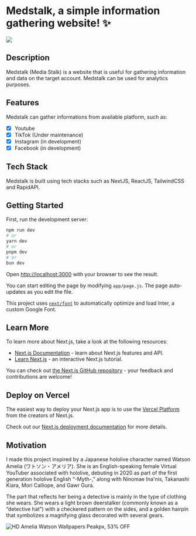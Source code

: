 # Medstalk, a simple information gathering website! ✨

![](assets/20240603_225122_cover.png)

## Description

Medstalk (Media Stalk) is a website that is useful for gathering information and data on the target account. Medstalk can be used for analytics purposes.

## Features

Medstalk can gather informations from available platform, such as:

* [X] Youtube
* [X] TikTok (Under maintenance)
* [X] Instagram (in development)
* [X] Facebook (in development)

## Tech Stack

Medstalk is built using tech stacks such as NextJS, ReactJS, TailwindCSS and RapidAPI.

## Getting Started

First, run the development server:

```bash
npm run dev
# or
yarn dev
# or
pnpm dev
# or
bun dev
```

Open [http://localhost:3000](http://localhost:3000) with your browser to see the result.

You can start editing the page by modifying `app/page.js`. The page auto-updates as you edit the file.

This project uses [`next/font`](https://nextjs.org/docs/basic-features/font-optimization) to automatically optimize and load Inter, a custom Google Font.

## Learn More

To learn more about Next.js, take a look at the following resources:

- [Next.js Documentation](https://nextjs.org/docs) - learn about Next.js features and API.
- [Learn Next.js](https://nextjs.org/learn) - an interactive Next.js tutorial.

You can check out [the Next.js GitHub repository](https://github.com/vercel/next.js/) - your feedback and contributions are welcome!

## Deploy on Vercel

The easiest way to deploy your Next.js app is to use the [Vercel Platform](https://vercel.com/new?utm_medium=default-template&filter=next.js&utm_source=create-next-app&utm_campaign=create-next-app-readme) from the creators of Next.js.

Check out our [Next.js deployment documentation](https://nextjs.org/docs/deployment) for more details.

## Motivation

I made this project inspired by a Japanese hololive character named Watson Amelia (ワトソン・アメリア). She is an English-speaking female Virtual YouTuber associated with hololive, debuting in 2020 as part of the first generation hololive English “-Myth-,” along with Ninomae Ina'nis, Takanashi Kiara, Mori Calliope, and Gawr Gura.

The part that reflects her being a detective is mainly in the type of clothing she wears. She wears a light brown deerstalker (commonly known as a “detective hat”) with a checkered pattern on the sides, and a golden hairpin that symbolizes a magnifying glass decorated with several gears.

![HD Amelia Watson Wallpapers Peakpx, 53% OFF](https://w0.peakpx.com/wallpaper/446/168/HD-wallpaper-anime-virtual-youtuber-hololive-watson-amelia.jpg)
